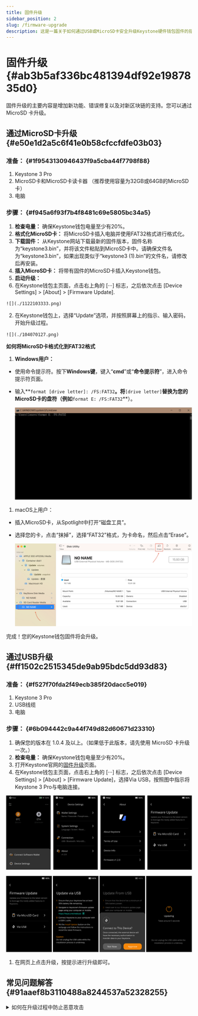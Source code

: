 ```yaml
---
title: 固件升级
sidebar_position: 2
slug: /firmware-upgrade
description: 这是一篇关于如何通过USB或MicroSD卡安全升级Keystone硬件钱包固件的指南，详细解答了操作步骤、需满足的条件以及常见问题，以确保升级过程的安全性。
---
```




# **固件升级** {#ab3b5af336bc481394df92e1987835d0}


固件升级的主要内容是增加新功能、错误修复以及对新区块链的支持。您可以通过 MicroSD 卡升级。


## 通过MicroSD卡升级  {#e50e1d2a5c6f41e0b58cfccfdfe03b03}


### **准备：** {#1f9543130946437f9a5cba44f7798f88}

1. Keystone 3 Pro
1. MicroSD卡和MicroSD卡读卡器 （推荐使用容量为32GB或64GB的MicroSD卡）
1. 电脑

### **步骤：** {#f945a6f93f7b4f8481c69e5805bc34a5}

1. **检查电量：** 确保Keystone钱包电量至少有20%。
1. **格式化MicroSD卡：** 将MicroSD卡插入电脑并使用FAT32格式进行格式化。
1. **下载固件：** 从Keystone网站下载最新的固件版本，固件名称为“keystone3.bin”，并将该文件粘贴到MicroSD卡中。请确保文件名为“keystone3.bin”，如果出现类似于“keystone3 (1).bin”的文件名，请修改后再安装。
1. **插入MicroSD卡：** 将带有固件的MicroSD卡插入Keystone钱包。
1. **启动升级：**
  1. 在Keystone钱包主页面，点击右上角的 [···] 标志，之后依次点击 [Device Settings] > [About] > [Firmware Update].

    ![](./1122103333.png)

  2. 在Keystone钱包上，选择“Update”选项，并按照屏幕上的指示、输入密码，开始升级过程。

    ![](./104070127.png)


**如何将MicroSD卡格式化到FAT32格式**

1. **Windows用户：**
  - 使用命令提示符。按下**Windows键**，键入“**cmd**”或“**命令提示符**”，进入命令提示符页面。
  - 输入**`format [drive letter]: /FS:FAT32`****。将****`[drive letter]`****替换为您的**Micro**SD卡的盘符（例如****`format E: /FS:FAT32`**）。

    ![](./1805954364.png)

1. macOS上用户：
  - 插入MicroSD卡，从Spotlight中打开“磁盘工具”。
  - 选择您的卡，点击“抹掉”，选择“FAT32”格式，为卡命名，然后点击“Erase”。

    ![](./399304947.png)


完成！您的Keystone钱包固件将会升级。


## 通过USB升级 {#ff1502c2515345de9ab95bdc5dd93d83}


### **准备：** {#f527f70fda2f49ecb385f20dacc5e019}

1. Keystone 3 Pro
1. USB线缆
1. 电脑

### **步骤：** {#6b094442c9a44f749d82d60671d23310}

1. 确保您的版本在 1.0.4 及以上。（如果低于此版本，请先使用 MicroSD 卡升级一次。）
1. **检查电量：** 确保Keystone钱包电量至少有20%。
1. 打开Keystone官网的[固件升级](https://keyst.one/firmware)页面。
1. 在Keystone钱包主页面，点击右上角的 [···] 标志，之后依次点击 [Device Settings] &gt; [About] &gt; [Firmware Update]，选择Via USB，按照图中指示将Keystone 3 Pro与电脑连接。

  ![](./1526408411.png)


  ![](./1530971166.png)

1. 在网页上点击升级，按提示进行升级即可。

## **常见问题解答** {#91aaef8b3110488a8244537a52328255}


<details>
  <summary>如何在升级过程中防止恶意攻击</summary>


为确保设备在升级过程中的安全性，请遵循以下步骤：

- 只从[**官方Keystone网站**](https://keyst.one/)或[**GitHub**](https://github.com/KeystoneHQ)下载固件更新。每个固件都是经过私钥签名的，防止安装未经授权或恶意的固件。
- 请勿从非官方来源或未知方提供的链接下载固件。
- 安装固件时请先对比固件升级页面的校验码与设备上的校验码是否一致。


  </details>

